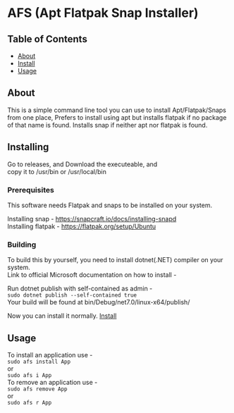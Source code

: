 # AFS (Apt Flatpak Snap Installer)

## Table of Contents

- [About](#about)
- [Install](#installing)
- [Usage](#usage)

## About <a name = "about"></a>

This is a simple command line tool you can use to install Apt/Flatpak/Snaps from one place, Prefers to install using apt but installs flatpak if no package of that name is found. Installs snap if neither apt nor flatpak is found.                 

## Installing <a name = "installing"></a>

Go to releases, and Download the executeable, and                           
copy it to /usr/bin or /usr/local/bin              

### Prerequisites

This software needs Flatpak and snaps to be installed on your system.                         

Installing snap - https://snapcraft.io/docs/installing-snapd             
Installing flatpak - https://flatpak.org/setup/Ubuntu            


### Building
To build this by yourself, you need to install dotnet(.NET) compiler on your system.                
Link to official Microsoft documentation on how to install -     
         
Run dotnet publish with self-contained as admin -     
```sudo dotnet publish --self-contained true```              
Your build will be found at bin/Debug/net7.0/linux-x64/publish/

Now you can install it normally. [Install](#installing)


## Usage <a name = "usage"></a>
To install an application use -    
```sudo afs install App```     
or    
```sudo afs i App```     
To remove an application use -     
```sudo afs remove App```     
or      
```sudo afs r App```       
